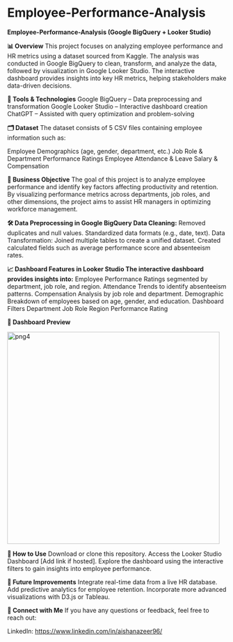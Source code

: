# Employee-Performance-Analysis
**Employee-Performance-Analysis (Google BigQuery + Looker Studio)**

**📊 Overview**
This project focuses on analyzing employee performance and HR metrics using a dataset sourced from Kaggle. The analysis was conducted in Google BigQuery to clean, transform, and analyze the data, followed by visualization in Google Looker Studio. The interactive dashboard provides insights into key HR metrics, helping stakeholders make data-driven decisions.

**🧰 Tools & Technologies**
Google BigQuery – Data preprocessing and transformation
Google Looker Studio – Interactive dashboard creation
ChatGPT – Assisted with query optimization and problem-solving

**🗂️ Dataset**
The dataset consists of 5 CSV files containing employee information such as:

Employee Demographics (age, gender, department, etc.)
Job Role & Department
Performance Ratings
Employee Attendance & Leave
Salary & Compensation

**💼 Business Objective**
The goal of this project is to analyze employee performance and identify key factors affecting productivity and retention. By visualizing performance metrics across departments, job roles, and other dimensions, the project aims to assist HR managers in optimizing workforce management.


**🛠️ Data Preprocessing in Google BigQuery
Data Cleaning:**
Removed duplicates and null values.
Standardized data formats (e.g., date, text).
Data Transformation:
Joined multiple tables to create a unified dataset.
Created calculated fields such as average performance score and absenteeism rates.


**📈 Dashboard Features in Looker Studio
The interactive dashboard provides insights into:**
Employee Performance Ratings segmented by department, job role, and region.
Attendance Trends to identify absenteeism patterns.
Compensation Analysis by job role and department.
Demographic Breakdown of employees based on age, gender, and education.
Dashboard Filters
Department
Job Role
Region
Performance Rating


**📸 Dashboard Preview**

<img width="488" alt="png4" src="https://github.com/user-attachments/assets/68d9e7aa-ef36-461a-b137-2bdac20ef1ab">

**🚀 How to Use**
Download or clone this repository.
Access the Looker Studio Dashboard [Add link if hosted].
Explore the dashboard using the interactive filters to gain insights into employee performance.

**📄 Future Improvements**
Integrate real-time data from a live HR database.
Add predictive analytics for employee retention.
Incorporate more advanced visualizations with D3.js or Tableau.

**🤝 Connect with Me**
If you have any questions or feedback, feel free to reach out:

LinkedIn: https://www.linkedin.com/in/aishanazeer96/





